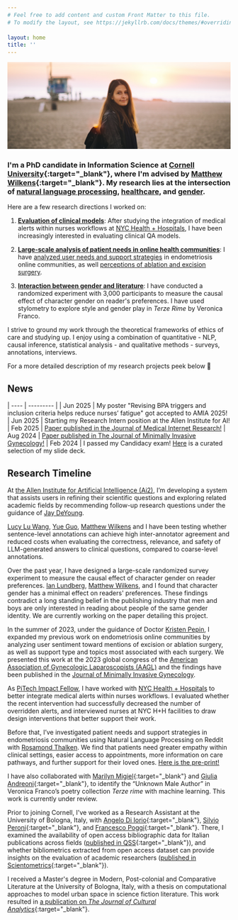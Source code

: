 ```yaml
---
# Feel free to add content and custom Front Matter to this file.
# To modify the layout, see https://jekyllrb.com/docs/themes/#overriding-theme-defaults

layout: home
title: ''
---
```


![A portrait of me in Venice Beach, LA at sunset](assets/DSC04289.png)

### I'm a PhD candidate in Information Science at [Cornell University](http://infosci.cornell.edu/){:target="_blank"}, where I'm advised by [Matthew Wilkens](https://mattwilkens.com/){:target="_blank"}. My research lies at the intersection of <u>natural language processing</u>, <u>healthcare</u>, and <u>gender</u>.

Here are a few research directions I worked on:

1. **<u>Evaluation of clinical models</u>**: After studying the integration of medical alerts within nurses workflows at [NYC Health + Hospitals](https://www.nychealthandhospitals.org/), I have been increasingly interested in evaluating clinical QA models.

2. **<u>Large-scale analysis of patient needs in online health communities</u>**: I have [analyzed user needs and support strategies](https://doi.org/10.1101/2024.02.27.24303445) in endometriosis online communities, as well [perceptions of ablation and excision surgery](https://doi.org/10.1016/j.jmig.2024.08.001).

3. **<u>Interaction between gender and literature</u>**: I have conducted a randomized experiment with 3,000 participants to measure the causal effect of character gender on reader's preferences. I have used stylometry to explore style and gender play in *Terze Rime* by Veronica Franco.

I strive to ground my work through the theoretical frameworks of ethics of care and studying up. I enjoy using a combination of quantitative - NLP, causal inference, statistical analysis - and qualitative methods - surveys, annotations, interviews.

For a more detailed description of my research projects peek below 👀

## News

| ---- | --------- |
| Jun 2025 | My poster "Revising BPA triggers and inclusion criteria helps reduce nurses’ fatigue" got accepted to AMIA 2025!
| Jun 2025 | Starting my Research Intern position at the Allen Institute for AI! 
| Feb 2025 | [Paper published in the Journal of Medical Internet Research!](https://doi.org/10.1101/2024.02.27.24303445)
| Aug 2024 | [Paper published in The Journal of Minimally Invasive Gynecology!](https://doi.org/10.1016/j.jmig.2024.08.001)
| Feb 2024 | I passed my Candidacy exam! [Here](https://docs.google.com/presentation/d/1d8zZYhmgq5dP2t8_t4Q6VfFyfcWX_lwrm8XsXvXeulo/edit?usp=sharing) is a curated selection of my slide deck.

## Research Timeline
At [the Allen Institute for Artificial Intelligence (Ai2)](https://allenai.org/), I’m developing a system that assists users in refining their scientific questions and exploring related academic fields by recommending follow-up research questions under the guidance of [Jay DeYoung](https://scholar.google.com/citations?user=f8aP6RMAAAAJ&hl=en).

[Lucy Lu Wang](https://www.llwang.net/), [Yue Guo](https://yueguo-50.github.io/), [Matthew Wilkens](https://mattwilkens.com/) and I have been testing whether sentence-level annotations can achieve high inter-annotator agreement and reduced costs when evaluating the correctness, relevance, and safety of LLM-generated answers to clinical questions, compared to coarse-level annotations.

<!-- Recently, I have evaluated the information quality, empathy and actionability of GPT4 responses to endometriosis patient questions. Specifically, I compared GPT4 performance at answering endometriosis questions vs general medical questions, as well as across prompting strategies. We find that prompting GPT-4 to answer medical questions in the role of a patient advocate increases the empathy and actionability but not the information quality of the replies. -->

Over the past year, I have designed a large-scale randomized survey experiment to measure the causal effect of character gender on reader preferences. [Ian Lundberg](https://www.ianlundberg.org/), [Matthew Wilkens](https://mattwilkens.com/), and I found that character gender has a minimal effect on readers' preferences. These findings contradict a long standing belief in the publishing industry that men and boys are only interested in reading about people of the same gender identity. We are currently working on the paper detailing this project.

In the summer of 2023, under the guidance of Doctor [Kristen Pepin](https://weillcornell.org/kristen-pepin-md-phd), I expanded my previous work on endometriosis online communities by analyzing user sentiment toward mentions of excision or ablation surgery, as well as support type and topics most associated with each surgery. We presented this work at the 2023 global congress of the [American Association of Gynecologic Laparoscopists (AAGL)](aagl.org) and the findings have been published in the [Journal of Minimally Invasive Gynecology](https://doi.org/10.1016/j.jmig.2024.08.001).

As [PiTech Impact Fellow](https://www.pi.tech.cornell.edu/), I have worked with [NYC Health + Hospitals](https://www.nychealthandhospitals.org/) to better integrate medical alerts within nurses workflows. I evaluated whether the recent intervention had successfully decreased the number of overridden alerts, and interviewed nurses at NYC H+H facilities to draw design interventions that better support their work.

Before that, I’ve investigated patient needs and support strategies in endometriosis communities using Natural Language Processing on Reddit with [Rosamond Thalken](https://rosamondthalken.com/). We find that patients need greater empathy within clinical settings, easier access to appointments, more information on care pathways, and further support for their loved ones. [Here is the pre-print!](https://doi.org/10.1101/2024.02.27.24303445)

I have also collaborated with [Marilyn Migiel](https://romancestudies.cornell.edu/marilyn-migiel){:target="_blank"} and [Giulia Andreoni](https://romancestudies.cornell.edu/giulia-andreoni){:target="_blank"}, to identify the “Unknown Male Author” in Veronica Franco’s poetry collection *Terze rime* with machine learning. This work is currently under review.

Prior to joining Cornell, I've worked as a Research Assistant at the University of Bologna, Italy, with [Angelo Di Iorio](https://www.unibo.it/sitoweb/angelo.diiorio/en){:target="_blank"}, [Silvio Peroni](https://essepuntato.it/){:target="_blank"}, and [Francesco Poggi](http://personale.unimore.it/rubrica/dettaglio/fpoggi){:target="_blank"}. There, I examined the availability of open access bibliographic data for Italian publications across fields ([published in QSS](https://doi.org/10.1162/qss_a_00203){:target="_blank"}), and whether bibliometrics extracted from open access dataset can provide insights on the evaluation of academic researchers ([published in Scientometrics](https://doi.org/10.1007/s11192-022-04581-6){:target="_blank"}).

I received a Master's degree in Modern, Post-colonial and Comparative Literature at the University of Bologna, Italy, with a thesis on computational approaches to model urban space in science fiction literature. This work resulted in [a publication on _The Journal of Cultural Analytics_](https://doi.org/10.22148/001c.18120){:target="_blank"}.

<br/>